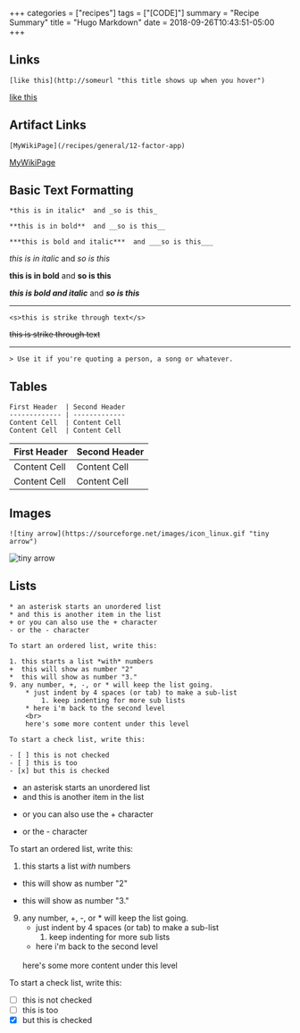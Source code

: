 +++
categories = ["recipes"]
tags = ["[CODE]"]
summary = "Recipe Summary"
title = "Hugo Markdown"
date = 2018-09-26T10:43:51-05:00
+++

## Links

```
[like this](http://someurl "this title shows up when you hover")
```

[like this](http://someurl "this title shows up when you hover")

## Artifact Links

```
[MyWikiPage](/recipes/general/12-factor-app)
```

[MyWikiPage](/recipes/general/12-factor-app)

## Basic Text Formatting

```
*this is in italic*  and _so is this_

**this is in bold**  and __so is this__

***this is bold and italic***  and ___so is this___
```

*this is in italic*  and _so is this_

**this is in bold**  and __so is this__

***this is bold and italic***  and ___so is this___

* * *

```
<s>this is strike through text</s>
```

<s>this is strike through text</s>

* * *

```
> Use it if you're quoting a person, a song or whatever.
```

## Tables

```
First Header  | Second Header
------------- | -------------
Content Cell  | Content Cell
Content Cell  | Content Cell
```

First Header  | Second Header
------------- | -------------
Content Cell  | Content Cell
Content Cell  | Content Cell

## Images

```
![tiny arrow](https://sourceforge.net/images/icon_linux.gif "tiny arrow")
```

![tiny arrow](https://sourceforge.net/images/icon_linux.gif "tiny arrow")

## Lists

```
* an asterisk starts an unordered list
* and this is another item in the list
+ or you can also use the + character
- or the - character

To start an ordered list, write this:

1. this starts a list *with* numbers
+  this will show as number "2"
*  this will show as number "3."
9. any number, +, -, or * will keep the list going.
    * just indent by 4 spaces (or tab) to make a sub-list
        1. keep indenting for more sub lists
    * here i'm back to the second level
    <br>
    here's some more content under this level

To start a check list, write this:

- [ ] this is not checked
- [ ] this is too
- [x] but this is checked
```

* an asterisk starts an unordered list
* and this is another item in the list
+ or you can also use the + character
- or the - character

To start an ordered list, write this:

1. this starts a list *with* numbers
+  this will show as number "2"
*  this will show as number "3."
9. any number, +, -, or * will keep the list going.
    * just indent by 4 spaces (or tab) to make a sub-list
        1. keep indenting for more sub lists
    * here i'm back to the second level
    <br>
    here's some more content under this level

To start a check list, write this:

- [ ] this is not checked
- [ ] this is too
- [x] but this is checked
